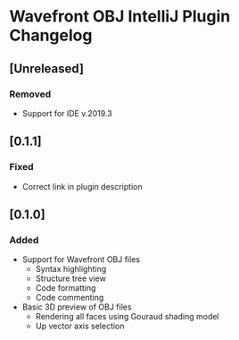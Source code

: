 <!-- Keep a Changelog guide -> https://keepachangelog.com -->

# Wavefront OBJ IntelliJ Plugin Changelog

## [Unreleased]
### Removed
- Support for IDE v.2019.3

## [0.1.1]
### Fixed
- Correct link in plugin description

## [0.1.0]
### Added
- Support for Wavefront OBJ files
  - Syntax highlighting
  - Structure tree view
  - Code formatting
  - Code commenting
- Basic 3D preview of OBJ files
  - Rendering all faces using Gouraud shading model
  - Up vector axis selection

